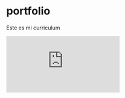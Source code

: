 # portfolio

Este es mi curriculum

![](https://github.com/Alex-Flores/portfolio/blob/main/img/Miguel%20A.%20Flores%20-%20CV.pdf)
